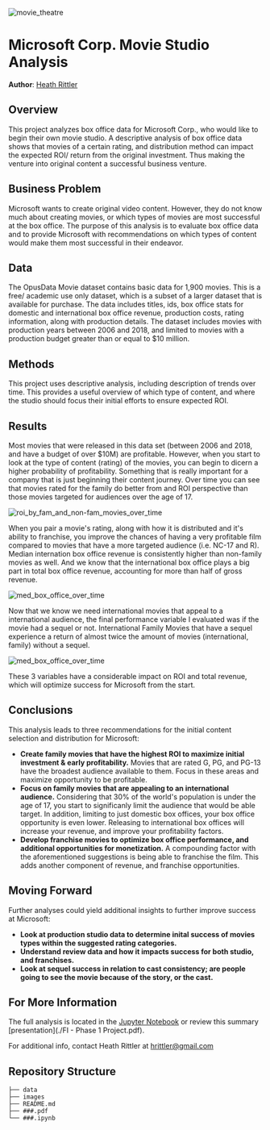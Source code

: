 ![movie_theatre](https://github.com/heathlikethecandybar/phase_1_project/blob/main/images/movie_theatre.jpeg)

# Microsoft Corp. Movie Studio Analysis

**Author**: [Heath Rittler](mailto:hrittler@gmail.com)


## Overview

This project analyzes box office data for Microsoft Corp., who would like to begin their own movie studio.  A descriptive analysis of box office data shows that movies of a certain rating, and distribution method can impact the expected ROI/ return from the original investment.  Thus making the venture into original content a successful business venture.


## Business Problem

Microsoft wants to create original video content.  However, they do not know much about creating movies, or which types of movies are most successful at the box office.  The purpose of this analysis is to evaluate box office data and to provide Microsoft with recommendations on which types of content would make them most successful in their endeavor.


## Data

The OpusData Movie dataset contains basic data for 1,900 movies.  This is a free/ academic use only dataset, which is a subset of a larger dataset that is available for purchase.  The data includes titles, ids, box office stats for domestic and international box office revenue, production costs, rating information, along with production details.  The dataset includes movies with production years between 2006 and 2018, and limited to movies with a production budget greater than or equal to $10 million.


## Methods

This project uses descriptive analysis, including description of trends over time. This provides a useful overview of which type of content, and where the studio should focus their initial efforts to ensure expected ROI.


## Results

Most movies that were released in this data set (between 2006 and 2018, and have a budget of over $10M) are profitable.  However, when you start to look at the type of content (rating) of the movies, you can begin to dicern a higher probability of profitability.  Something that is really important for a company that is just beginning their content journey.  Over time you can see that movies rated for the family do better from and ROI perspective than those movies targeted for audiences over the age of 17.

![roi_by_fam_and_non-fam_movies_over_time](https://github.com/heathlikethecandybar/phase_1_project/blob/main/images/ROI%20by%20Fam%20and%20Non-Fam%20Movies.jpeg)

When you pair a movie's rating, along with how it is distributed and it's ability to franchise, you improve the chances of having a very profitable film compared to movies that have a more targeted audience (i.e. NC-17 and R).  Median internation box office revenue is consistently higher than non-family movies as well.  And we know that the international box office plays a big part in total box office revenue, accounting for more than half of gross revenue.

![med_box_office_over_time](https://github.com/heathlikethecandybar/phase_1_project/blob/main/images/Median%20Int'l%20box%20office%20over%20time.jpeg)

Now that we know we need international movies that appeal to a international audience, the final performance variable I evaluated was if the movie had a sequel or not.  International Family Movies that have a sequel experience a return of almost twice the amount of movies (international, family) without a sequel.

![med_box_office_over_time](https://github.com/heathlikethecandybar/phase_1_project/blob/main/images/ROI%20by%20Method%20and%20Franchise.jpeg)

These 3 variables have a considerable impact on ROI and total revenue, which will optimize success for Microsoft from the start.

## Conclusions

This analysis leads to three recommendations for the initial content selection and distribution for Microsoft:

- **Create family movies that have the highest ROI to maximize initial investment & early profitability.** Movies that are rated G, PG, and PG-13 have the broadest audience available to them.  Focus in these areas and maximize opportunity to be profitable.
- **Focus on family movies that are appealing to an international audience.** Considering that 30% of the world's population is under the age of 17, you start to significanly limit the audience that would be able target.  In addition, limiting to just domestic box offices, your box office opportunity is even lower.  Releasing to international box offices will increase your revenue, and improve your profitability factors.
- **Develop franchise movies to optimize box office performance, and additional opportunities for monetization.** A compounding factor with the aforementioned suggestions is being able to franchise the film.  This adds another component of revenue, and franchise opportunities.  


## Moving Forward

Further analyses could yield additional insights to further improve success at Microsoft:

- **Look at production studio data to determine inital success of movies types within the suggested rating categories.** 
- **Understand review data and how it impacts success for both studio, and franchises.**
- **Look at sequel success in relation to cast consistency;  are people going to see the movie because of the story, or the cast.**


## For More Information

The full analysis is located in the [Jupyter Notebook](./phase_1_project.ipynb) or review this summary [presentation](./FI - Phase 1 Project.pdf).

For additional info, contact Heath Rittler at [hrittler@gmail.com](mailto:hrittler@gmail.com)


## Repository Structure

```
├── data
├── images
├── README.md
├── ###.pdf
└── ###.ipynb
```